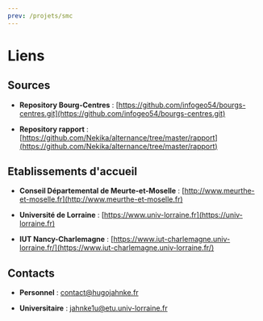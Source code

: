 ```yaml
---
prev: /projets/smc
---
```


# Liens

## Sources

* **Repository Bourg-Centres** : [https://github.com/infogeo54/bourgs-centres.git](https://github.com/infogeo54/bourgs-centres.git) 

* **Repository rapport** : [https://github.com/Nekika/alternance/tree/master/rapport](https://github.com/Nekika/alternance/tree/master/rapport)

## Etablissements d'accueil

* **Conseil Départemental de Meurte-et-Moselle** : [http://www.meurthe-et-moselle.fr](http://www.meurthe-et-moselle.fr)

* **Université de Lorraine** : [https://www.univ-lorraine.fr](https://univ-lorraine.fr)

* **IUT Nancy-Charlemagne** : [https://www.iut-charlemagne.univ-lorraine.fr/](https://www.iut-charlemagne.univ-lorraine.fr/)

## Contacts

* **Personnel** : <a href="mailto:contact@hugojahnke.fr">contact@hugojahnke.fr</a>

* **Universitaire** : <a href="mailto:jahnke1u@etu.univ-lorraine.fr">jahnke1u@etu.univ-lorraine.fr</a>
